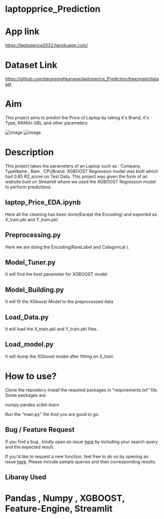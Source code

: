 # laptopprice_Prediction

# App link
https://laptopprice2022.herokuapp.com/

# Dataset Link
https://github.com/tarunsinghkanwar/laptopprice_Prediction/tree/main/dataset

# Aim

This project aims to predict the Price of Laptop by taking it's Brand, it's Type, RAM(in GB), and other parameters.

![image](https://user-images.githubusercontent.com/37711056/151305368-fb4e1d44-4566-45a8-aa7e-27dc7e01dd87.png)
![image](https://user-images.githubusercontent.com/37711056/151312856-059b208c-97fc-4ed3-8694-1e1a04738539.png)

# Description
This project takes the parameters of an Laptop such as : Company, TypeName , Ram , CPUBrand.
XGBOOST Regression model was built which had  0.85 R2_score on Test Data.
This project was given the form of an website built on Streamlit where we used the XGBOOST Regression model to perform predictions.

## laptop_Price_EDA.ipynb
Here all the cleaning has been done(Except the Encoding) and exported as X_train.pkl and Y_train.pkl.
## Preprocessing.py
Here we are doing the Encoding(RareLabel and Categorical ).
## Model_Tuner.py
It will find the best parameter for XGBOOST model
## Model_Building.py
It will fit the XGboost Model to the preprocessed data 
## Load_Data.py
It will load the X_train.pkl and Y_train.pkl files.
## Load_model.py 
It will dump the XGboost model after fitting on X_train


# How to use?

Clone the repository
Install the required packages in "requirements.txt" file.
Some packages are:

numpy
pandas
scikit-learn

Run the "main.py" file And you are good to go.

 




## Bug / Feature Request
If you find a bug , kindly open an issue [here](https://github.com/tarunsinghkanwar/laptopprice_Prediction/issues/new) by including your search query and the expected result.

If you'd like to request a new function, feel free to do so by opening an issue [here](https://github.com/tarunsinghkanwar/laptopprice_Prediction/issues/new). Please include sample queries and their corresponding results.

## Libaray Used
#  Pandas , Numpy , XGBOOST, Feature-Engine, Streamlit



